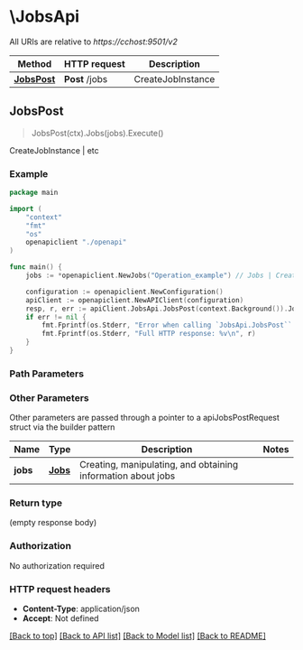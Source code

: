 # \JobsApi

All URIs are relative to *https://cchost:9501/v2*

Method | HTTP request | Description
------------- | ------------- | -------------
[**JobsPost**](JobsApi.md#JobsPost) | **Post** /jobs | CreateJobInstance | etc



## JobsPost

> JobsPost(ctx).Jobs(jobs).Execute()

CreateJobInstance | etc

### Example

```go
package main

import (
    "context"
    "fmt"
    "os"
    openapiclient "./openapi"
)

func main() {
    jobs := *openapiclient.NewJobs("Operation_example") // Jobs | Creating, manipulating, and obtaining information about jobs

    configuration := openapiclient.NewConfiguration()
    apiClient := openapiclient.NewAPIClient(configuration)
    resp, r, err := apiClient.JobsApi.JobsPost(context.Background()).Jobs(jobs).Execute()
    if err != nil {
        fmt.Fprintf(os.Stderr, "Error when calling `JobsApi.JobsPost``: %v\n", err)
        fmt.Fprintf(os.Stderr, "Full HTTP response: %v\n", r)
    }
}
```

### Path Parameters



### Other Parameters

Other parameters are passed through a pointer to a apiJobsPostRequest struct via the builder pattern


Name | Type | Description  | Notes
------------- | ------------- | ------------- | -------------
 **jobs** | [**Jobs**](Jobs.md) | Creating, manipulating, and obtaining information about jobs | 

### Return type

 (empty response body)

### Authorization

No authorization required

### HTTP request headers

- **Content-Type**: application/json
- **Accept**: Not defined

[[Back to top]](#) [[Back to API list]](../README.md#documentation-for-api-endpoints)
[[Back to Model list]](../README.md#documentation-for-models)
[[Back to README]](../README.md)

